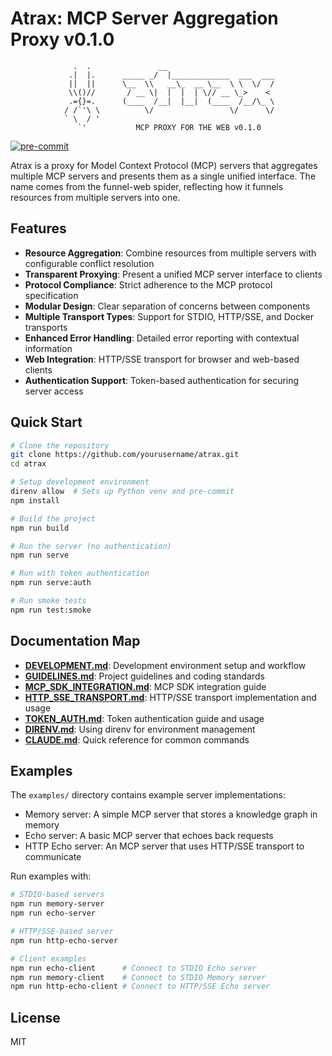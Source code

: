 # Atrax: MCP Server Aggregation Proxy v0.1.0

```
              .  .               __
             .|  |.      _____ _/  |_____________  ___  ___
             ||  ||      \__  \\   __\_  __ \__  \ \  \/  /
             \\()//       / __ \|  |  |  | \// __ \_>    <
             .={}=.      (____  /__|  |__|  (____  /__/\_ \
            / /`'\ \          \/                 \/      \/
            ` \  / '
               `'           MCP PROXY FOR THE WEB v0.1.0

```

[![pre-commit](https://img.shields.io/badge/pre--commit-enabled-brightgreen?logo=pre-commit)](https://github.com/pre-commit/pre-commit)

Atrax is a proxy for Model Context Protocol (MCP) servers that aggregates multiple MCP servers and presents them as a single unified interface. The name comes from the funnel-web spider, reflecting how it funnels resources from multiple servers into one.

## Features

- **Resource Aggregation**: Combine resources from multiple servers with configurable conflict resolution
- **Transparent Proxying**: Present a unified MCP server interface to clients
- **Protocol Compliance**: Strict adherence to the MCP protocol specification
- **Modular Design**: Clear separation of concerns between components
- **Multiple Transport Types**: Support for STDIO, HTTP/SSE, and Docker transports
- **Enhanced Error Handling**: Detailed error reporting with contextual information
- **Web Integration**: HTTP/SSE transport for browser and web-based clients
- **Authentication Support**: Token-based authentication for securing server access

## Quick Start

```bash
# Clone the repository
git clone https://github.com/yourusername/atrax.git
cd atrax

# Setup development environment
direnv allow  # Sets up Python venv and pre-commit
npm install

# Build the project
npm run build

# Run the server (no authentication)
npm run serve

# Run with token authentication
npm run serve:auth

# Run smoke tests
npm run test:smoke
```

## Documentation Map

- **[DEVELOPMENT.md](./docs/DEVELOPMENT.md)**: Development environment setup and workflow
- **[GUIDELINES.md](./docs/GUIDELINES.md)**: Project guidelines and coding standards
- **[MCP_SDK_INTEGRATION.md](./docs/MCP_SDK_INTEGRATION.md)**: MCP SDK integration guide
- **[HTTP_SSE_TRANSPORT.md](./docs/HTTP_SSE_TRANSPORT.md)**: HTTP/SSE transport implementation and usage
- **[TOKEN_AUTH.md](./docs/TOKEN_AUTH.md)**: Token authentication guide and usage
- **[DIRENV.md](./docs/DIRENV.md)**: Using direnv for environment management
- **[CLAUDE.md](./CLAUDE.md)**: Quick reference for common commands

## Examples

The `examples/` directory contains example server implementations:
- Memory server: A simple MCP server that stores a knowledge graph in memory
- Echo server: A basic MCP server that echoes back requests
- HTTP Echo server: An MCP server that uses HTTP/SSE transport to communicate

Run examples with:
```bash
# STDIO-based servers
npm run memory-server
npm run echo-server

# HTTP/SSE-based server
npm run http-echo-server

# Client examples
npm run echo-client      # Connect to STDIO Echo server
npm run memory-client    # Connect to STDIO Memory server  
npm run http-echo-client # Connect to HTTP/SSE Echo server
```

## License

MIT
